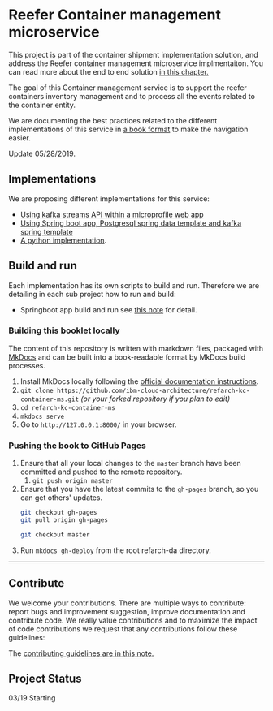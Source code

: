 # Reefer Container management microservice

This project is part of the container shipment implementation solution, and address the Reefer container management microservice implmentaiton. You can read more about the end to end solution [in this chapter.](https://ibm-cloud-architecture.github.io/refarch-kc/)

The goal of this Container management service is to support the reefer containers inventory management and to process all the events related to the container entity. 

We are documenting the best practices related to the different implementations of this service in [a book format](https://ibm-cloud-architecture.github.io/refarch-kc-container-ms) to make the navigation easier. 

Update 05/28/2019.

## Implementations

We are proposing different implementations for this service:

* [Using kafka streams API within a microprofile web app](./docs/kstreams/README.md)
* [Using Spring boot app, Postgresql spring data template and kafka spring template](./docs/springboot/README.md)
* [A python implementation](./docs/flask/README.md).

## Build and run

Each implementation has its own scripts to build and run. Therefore we are detailing in each sub project how to run and build:

* Springboot app build and run see [this note]() for detail.

### Building this booklet locally

The content of this repository is written with markdown files, packaged with [MkDocs](https://www.mkdocs.org/) and can be built into a book-readable format by MkDocs build processes.

1. Install MkDocs locally following the [official documentation instructions](https://www.mkdocs.org/#installation).
2. `git clone https://github.com/ibm-cloud-architecture/refarch-kc-container-ms.git` _(or your forked repository if you plan to edit)_
3. `cd refarch-kc-container-ms`
4. `mkdocs serve`
5. Go to `http://127.0.0.1:8000/` in your browser.

### Pushing the book to GitHub Pages

1. Ensure that all your local changes to the `master` branch have been committed and pushed to the remote repository.
   1. `git push origin master`
2. Ensure that you have the latest commits to the `gh-pages` branch, so you can get others' updates.
	```bash
	git checkout gh-pages
	git pull origin gh-pages
	
	git checkout master
	```
3. Run `mkdocs gh-deploy` from the root refarch-da directory.

--- 

## Contribute

We welcome your contributions. There are multiple ways to contribute: report bugs and improvement suggestion, improve documentation and contribute code.
We really value contributions and to maximize the impact of code contributions we request that any contributions follow these guidelines:

The [contributing guidelines are in this note.](./CONTRIBUTING.md)

## Project Status
03/19 Starting